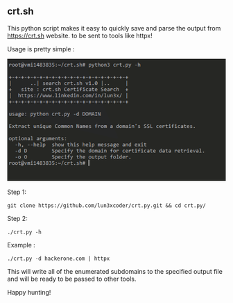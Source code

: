 ## crt.sh

This python script makes it easy to quickly save and parse the output from https://crt.sh website.
 to be sent to tools like httpx!

Usage is pretty simple :

![alt text](https://raw.githubusercontent.com/lun3xcoder/crt.py/main/Screenshot/main.PNG)

Step 1:
```
git clone https://github.com/lun3xcoder/crt.py.git && cd crt.py/ 
```
Step 2:
```
./crt.py -h
```
Example :
```
./crt.py -d hackerone.com | httpx
```

This will write all of the enumerated subdomains to the specified output file and will be ready to be passed to other tools.


Happy hunting!
